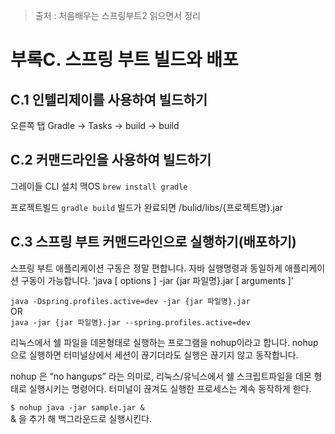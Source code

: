 > 출처 : 처음배우는 스프링부트2 읽으면서 정리

# 부록C. 스프링 부트 빌드와 배포
## C.1 인텔리제이를 사용하여 빌드하기
오른쪽 탭 Gradle -> Tasks -> build -> build

## C.2 커맨드라인을 사용하여 빌드하기
그레이들 CLI 설치 
맥OS `brew install gradle`

프로젝트빌드 `gradle build`
빌드가 완료되면 /bulid/libs/{프로젝트명}.jar

## C.3 스프링 부트 커맨드라인으로 실행하기(배포하기)
스프링 부트 애플리케이션 구동은 정말 편합니다. 자바 실행명령과 동일하게 애플리케이션 구동이 가능합니다.
'java [ options ] -jar {jar 파일명}.jar [ arguments ]'

`java -Dspring.profiles.active=dev -jar {jar 파일명}.jar`  
OR  
`java -jar {jar 파일명}.jar --spring.profiles.active=dev`

리눅스에서 쉘 파일을 데몬형태로 실행하는 프로그램을 nohup이라고 합니다. 
nohup으로 실행하면 터미널상에서 세션이 끊기더라도 실행은 끊기지 않고 동작합니다.

nohup 은 “no hangups” 라는 의미로, 리눅스/유닉스에서 쉘 스크립트파일을 데몬 형태로 실행시키는 명령어다. 
터미널이 끊겨도 실행한 프로세스는 계속 동작하게 한다.

`$ nohup java -jar sample.jar &`    
& 을 추가 해 백그라운드로 실행시킨다.
